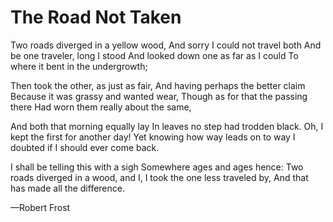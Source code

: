 # The Road Not Taken

Two roads diverged in a yellow wood,
And sorry I could not travel both
And be one traveler, long I stood
And looked down one as far as I could
To where it bent in the undergrowth;

Then took the other, as just as fair,
And having perhaps the better claim
Because it was grassy and wanted wear,
Though as for that the passing there
Had worn them really about the same,

And both that morning equally lay
In leaves no step had trodden black.
Oh, I kept the first for another day!
Yet knowing how way leads on to way
I doubted if I should ever come back.

I shall be telling this with a sigh
Somewhere ages and ages hence:
Two roads diverged in a wood, and I,
I took the one less traveled by,
And that has made all the difference.

—Robert Frost
